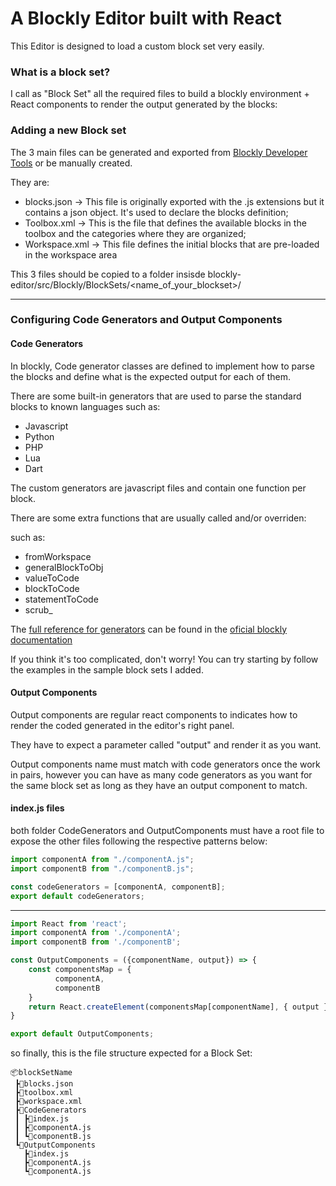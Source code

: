 # A Blockly Editor built with React 

This Editor is designed to load a custom block set very easily.

### What is a block set?

I call as "Block Set" all the required files to build a blockly environment + React components to render the output generated by the blocks:

### Adding a new Block set

The 3 main files can be generated and exported from [Blockly Developer Tools](https://blockly-demo.appspot.com/static/demos/blockfactory/index.html) or be manually created.

They are:
* blocks.json -> This file is originally exported with the .js extensions but it contains a json object. It's used to declare the blocks definition;
* Toolbox.xml -> This is the file that defines the available blocks in the toolbox and the categories where they are organized;
* Workspace.xml -> This file defines the initial blocks that are pre-loaded in the workspace area

This 3 files should be copied to a folder insisde blockly-editor/src/Blockly/BlockSets/<name_of_your_blockset>/

---

### Configuring Code Generators and Output Components

#### Code Generators 

In blockly, Code generator classes are defined to implement how to parse the blocks and define what is the expected output for each of them.

There are some built-in generators that are used to parse the standard blocks to known languages such as:

* Javascript
* Python
* PHP
* Lua
* Dart

The custom generators are javascript files and contain one function per block.  

There are some extra functions that are usually called and/or overriden:

such as: 
* fromWorkspace 
* generalBlockToObj
* valueToCode  
* blockToCode
* statementToCode
* scrub_

The [full reference for generators](https://developers.google.com/blockly/reference/js/Blockly.Generator) can be found in the [oficial blockly documentation](https://developers.google.com/blockly) 

If you think it's too complicated, don't worry! You can try starting by follow the examples in the sample block sets I added.

#### Output Components

Output components are regular react components to indicates how to render the coded generated in the editor's right panel.

They have to expect a parameter called "output" and render it as you want.

Output components name must match with code generators once the work in pairs, however you can have as many code generators as you want for the same block set as long as they have an output component to match.

#### index.js files

both folder CodeGenerators and OutputComponents must have a root file to expose the other files following the respective patterns below:

  ```javascript
  import componentA from "./componentA.js";
  import componentB from "./componentB.js";

  const codeGenerators = [componentA, componentB];
  export default codeGenerators;
  ```
---
  ```javascript
  import React from 'react';
  import componentA from './componentA';
  import componentB from './componentB';
 
  const OutputComponents = ({componentName, output}) => {
      const componentsMap = {
            componentA,
            componentB
      }
      return React.createElement(componentsMap[componentName], { output })
  }

  export default OutputComponents;
  ```
  
  so finally, this is the file structure expected for a Block Set:
 
 ```
 📦blockSetName
  ┣📜blocks.json
  ┣📜toolbox.xml
  ┣📜workspace.xml   
  ┣📂CodeGenerators
  ┃ ┣📜index.js
  ┃ ┣📜componentA.js
  ┃ ┗📜componentB.js
  ┗📂OutputComponents
    ┣📜index.js
    ┣📜componentA.js
    ┗📜componentA.js
```
  
